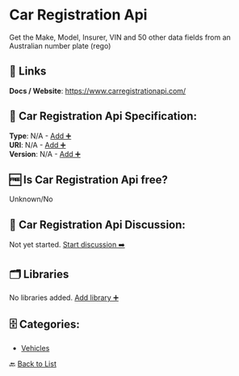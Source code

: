# Car Registration Api

Get the Make, Model, Insurer, VIN and 50 other data fields from an Australian number plate (rego)

##  🔗 Links
**Docs / Website**: https://www.carregistrationapi.com/

## 🧬 Car Registration Api Specification:
**Type**: N/A - [Add ➕](https://github.com/apis-list/apis-list/edit/main/apis/car-registration-api/car-registration-api.yaml)  
**URI**: N/A - [Add ➕](https://github.com/apis-list/apis-list/edit/main/apis/car-registration-api/car-registration-api.yaml)  
**Version**: N/A - [Add ➕](https://github.com/apis-list/apis-list/edit/main/apis/car-registration-api/car-registration-api.yaml)

## 🆓 Is Car Registration Api free?
 Unknown/No 

## 💬 Car Registration Api Discussion:
Not yet started. [Start discussion ➡️](https://github.com/apis-list/apis-list/discussions/new)

## 🗂️ Libraries

No libraries added. [Add library ➕](https://github.com/apis-list/apis-list/edit/main/apis/car-registration-api/car-registration-api.yaml)    


## 🗄️ Categories:
- [Vehicles](https://github.com/apis-list/apis-list#vehicles-)

🔙  [Back to List](https://github.com/apis-list/apis-list)

